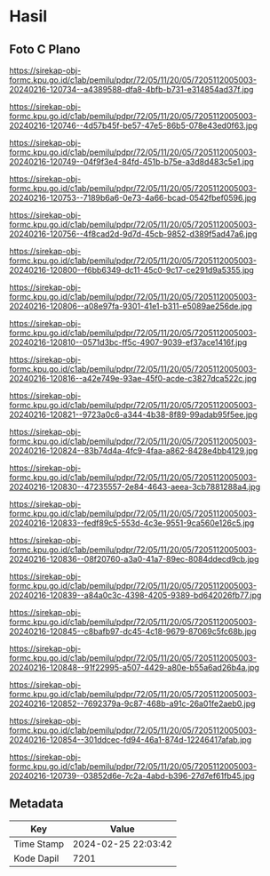 # Hasil

## Foto C Plano

https://sirekap-obj-formc.kpu.go.id/c1ab/pemilu/pdpr/72/05/11/20/05/7205112005003-20240216-120734--a4389588-dfa8-4bfb-b731-e314854ad37f.jpg

https://sirekap-obj-formc.kpu.go.id/c1ab/pemilu/pdpr/72/05/11/20/05/7205112005003-20240216-120746--4d57b45f-be57-47e5-86b5-078e43ed0f63.jpg

https://sirekap-obj-formc.kpu.go.id/c1ab/pemilu/pdpr/72/05/11/20/05/7205112005003-20240216-120749--04f9f3e4-84fd-451b-b75e-a3d8d483c5e1.jpg

https://sirekap-obj-formc.kpu.go.id/c1ab/pemilu/pdpr/72/05/11/20/05/7205112005003-20240216-120753--7189b6a6-0e73-4a66-bcad-0542fbef0596.jpg

https://sirekap-obj-formc.kpu.go.id/c1ab/pemilu/pdpr/72/05/11/20/05/7205112005003-20240216-120756--4f8cad2d-9d7d-45cb-9852-d389f5ad47a6.jpg

https://sirekap-obj-formc.kpu.go.id/c1ab/pemilu/pdpr/72/05/11/20/05/7205112005003-20240216-120800--f6bb6349-dc11-45c0-9c17-ce291d9a5355.jpg

https://sirekap-obj-formc.kpu.go.id/c1ab/pemilu/pdpr/72/05/11/20/05/7205112005003-20240216-120806--a08e97fa-9301-41e1-b311-e5089ae256de.jpg

https://sirekap-obj-formc.kpu.go.id/c1ab/pemilu/pdpr/72/05/11/20/05/7205112005003-20240216-120810--0571d3bc-ff5c-4907-9039-ef37ace1416f.jpg

https://sirekap-obj-formc.kpu.go.id/c1ab/pemilu/pdpr/72/05/11/20/05/7205112005003-20240216-120816--a42e749e-93ae-45f0-acde-c3827dca522c.jpg

https://sirekap-obj-formc.kpu.go.id/c1ab/pemilu/pdpr/72/05/11/20/05/7205112005003-20240216-120821--9723a0c6-a344-4b38-8f89-99adab95f5ee.jpg

https://sirekap-obj-formc.kpu.go.id/c1ab/pemilu/pdpr/72/05/11/20/05/7205112005003-20240216-120824--83b74d4a-4fc9-4faa-a862-8428e4bb4129.jpg

https://sirekap-obj-formc.kpu.go.id/c1ab/pemilu/pdpr/72/05/11/20/05/7205112005003-20240216-120830--47235557-2e84-4643-aeea-3cb7881288a4.jpg

https://sirekap-obj-formc.kpu.go.id/c1ab/pemilu/pdpr/72/05/11/20/05/7205112005003-20240216-120833--fedf89c5-553d-4c3e-9551-9ca560e126c5.jpg

https://sirekap-obj-formc.kpu.go.id/c1ab/pemilu/pdpr/72/05/11/20/05/7205112005003-20240216-120836--08f20760-a3a0-41a7-89ec-8084ddecd9cb.jpg

https://sirekap-obj-formc.kpu.go.id/c1ab/pemilu/pdpr/72/05/11/20/05/7205112005003-20240216-120839--a84a0c3c-4398-4205-9389-bd642026fb77.jpg

https://sirekap-obj-formc.kpu.go.id/c1ab/pemilu/pdpr/72/05/11/20/05/7205112005003-20240216-120845--c8bafb97-dc45-4c18-9679-87069c5fc68b.jpg

https://sirekap-obj-formc.kpu.go.id/c1ab/pemilu/pdpr/72/05/11/20/05/7205112005003-20240216-120848--91f22995-a507-4429-a80e-b55a6ad26b4a.jpg

https://sirekap-obj-formc.kpu.go.id/c1ab/pemilu/pdpr/72/05/11/20/05/7205112005003-20240216-120852--7692379a-9c87-468b-a91c-26a01fe2aeb0.jpg

https://sirekap-obj-formc.kpu.go.id/c1ab/pemilu/pdpr/72/05/11/20/05/7205112005003-20240216-120854--301ddcec-fd94-46a1-874d-12246417afab.jpg

https://sirekap-obj-formc.kpu.go.id/c1ab/pemilu/pdpr/72/05/11/20/05/7205112005003-20240216-120739--03852d6e-7c2a-4abd-b396-27d7ef61fb45.jpg


## Metadata

| Key        | Value               |
| ---------- | ------------------- |
| Time Stamp | 2024-02-25 22:03:42 |
| Kode Dapil | 7201                |



